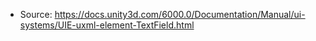 * Source: https://docs.unity3d.com/6000.0/Documentation/Manual/ui-systems/UIE-uxml-element-TextField.html


